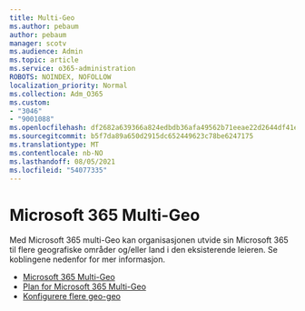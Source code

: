 ```yaml
---
title: Multi-Geo
ms.author: pebaum
author: pebaum
manager: scotv
ms.audience: Admin
ms.topic: article
ms.service: o365-administration
ROBOTS: NOINDEX, NOFOLLOW
localization_priority: Normal
ms.collection: Adm_O365
ms.custom:
- "3046"
- "9001088"
ms.openlocfilehash: df2682a639366a824edbdb36afa49562b71eeae22d2644df41e7bc68490a4f75
ms.sourcegitcommit: b5f7da89a650d2915dc652449623c78be6247175
ms.translationtype: MT
ms.contentlocale: nb-NO
ms.lasthandoff: 08/05/2021
ms.locfileid: "54077335"
---
```

# <a name="microsoft-365-multi-geo"></a>Microsoft 365 Multi-Geo

Med Microsoft 365 multi-Geo kan organisasjonen utvide sin Microsoft 365 til flere geografiske områder og/eller land i den eksisterende leieren. Se koblingene nedenfor for mer informasjon.

- [Microsoft 365 Multi-Geo](https://docs.microsoft.com/office365/enterprise/office-365-multi-geo)
- [Plan for Microsoft 365 Multi-Geo](https://docs.microsoft.com/office365/enterprise/plan-for-multi-geo)
- [Konfigurere flere geo-geo](https://docs.microsoft.com/office365/enterprise/multi-geo-tenant-configuration)
